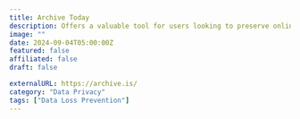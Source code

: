 ```yaml
---
title: Archive Today
description: Offers a valuable tool for users looking to preserve online information and maintain a record of web content.
image: ""
date: 2024-09-04T05:00:00Z
featured: false
affiliated: false
draft: false

externalURL: https://archive.is/
category: "Data Privacy"
tags: ["Data Loss Prevention"]
---
```

